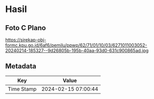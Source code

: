 # Hasil

## Foto C Plano

https://sirekap-obj-formc.kpu.go.id/6af6/pemilu/ppwp/62/71/01/10/03/6271011003052-20240214-185327--9d26805b-195b-40aa-93d0-631c900865ad.jpg


## Metadata

| Key        | Value               |
| ---------- | ------------------- |
| Time Stamp | 2024-02-15 07:00:44 |



